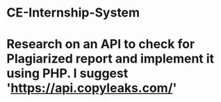 # CE-Internship-System
# Research on an API to check for Plagiarized report and implement it using PHP. I suggest 'https://api.copyleaks.com/'
